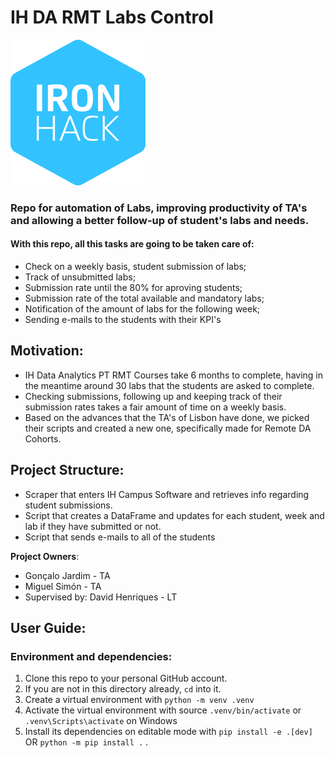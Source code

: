 # IH DA RMT Labs Control

![IH logo](/res/ironhack_logo.png)

### Repo for automation of Labs, improving productivity of TA's and allowing a better follow-up of student's labs and needs.

#### With this repo, all this tasks are going to be taken care of:

- Check on a weekly basis, student submission of labs;
- Track of unsubmitted labs;
- Submission rate until the 80% for aproving students;
- Submission rate of the total available and mandatory labs;
- Notification of the amount of labs for the following week;
- Sending e-mails to the students with their KPI's

## Motivation:

- IH Data Analytics PT RMT Courses take 6 months to complete, having in the meantime around 30 labs that the students are asked to complete.
- Checking submissions, following up and keeping track of their submission rates takes a fair amount of time on a weekly basis.
- Based on the advances that the TA's of Lisbon have done, we picked their scripts and created a new one, specifically made for Remote DA Cohorts.

## Project Structure:

- Scraper that enters IH Campus Software and retrieves info regarding student submissions.
- Script that creates a DataFrame and updates for each student, week and lab if they have submitted or not.
- Script that sends e-mails to all of the students

**Project Owners**: 
- Gonçalo Jardim - TA
- Miguel Simón - TA
- Supervised by: David Henriques - LT


## User Guide:

### Environment and dependencies:

1. Clone this repo to your personal GitHub account.
2. If you are not in this directory already, `cd` into it.
3. Create a virtual environment with `python -m venv .venv`
4. Activate the virtual environment with source `.venv/bin/activate` or `.venv\Scripts\activate` on Windows
5. Install its dependencies on editable mode with `pip install -e .[dev]` OR `python -m pip install .`  .
